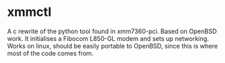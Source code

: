 # xmmctl
A c rewrite of the python tool found in xmm7360-pci. Based on OpenBSD work. It initialises a Fibocom L850-GL modem and sets up networking. Works on linux, should be easily portable to OpenBSD, since this is where most of the code comes from.
